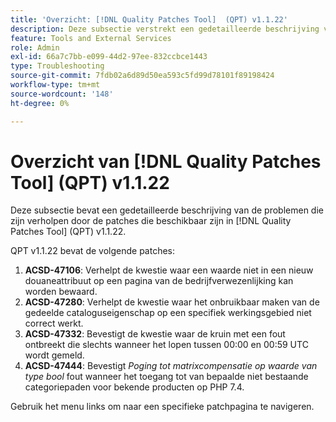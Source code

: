 ```yaml
---
title: 'Overzicht: [!DNL Quality Patches Tool]  (QPT) v1.1.22'
description: Deze subsectie verstrekt een gedetailleerde beschrijving van de kwesties die door de flarden beschikbaar in  [!DNL Quality Patches Tool]  (QPT) v1.1.22 worden bevestigd.
feature: Tools and External Services
role: Admin
exl-id: 66a7c7bb-e099-44d2-97ee-832ccbce1443
type: Troubleshooting
source-git-commit: 7fdb02a6d89d50ea593c5fd99d78101f89198424
workflow-type: tm+mt
source-wordcount: '148'
ht-degree: 0%

---
```


# Overzicht van [!DNL Quality Patches Tool] (QPT) v1.1.22

Deze subsectie bevat een gedetailleerde beschrijving van de problemen die zijn verholpen door de patches die beschikbaar zijn in [!DNL Quality Patches Tool] (QPT) v1.1.22.

QPT v1.1.22 bevat de volgende patches:

1. **ACSD-47106**: Verhelpt de kwestie waar een waarde niet in een nieuw douaneattribuut op een pagina van de bedrijfverwezenlijking kan worden bewaard.
1. **ACSD-47280**: Verhelpt de kwestie waar het onbruikbaar maken van de gedeelde cataloguseigenschap op een specifiek werkingsgebied niet correct werkt.
1. **ACSD-47332**: Bevestigt de kwestie waar de kruin met een fout ontbreekt die slechts wanneer het lopen tussen 00:00 en 00:59 UTC wordt gemeld.
1. **ACSD-47444**: Bevestigt _Poging tot matrixcompensatie op waarde van type bool_ fout wanneer het toegang tot van bepaalde niet bestaande categoriepaden voor bekende producten op PHP 7.4.

Gebruik het menu links om naar een specifieke patchpagina te navigeren.
